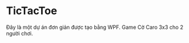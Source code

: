 # TicTacToe
Đây là một dự án đơn giản được tạo bằng WPF.
Game Cờ Caro 3x3 cho 2 người chơi.
